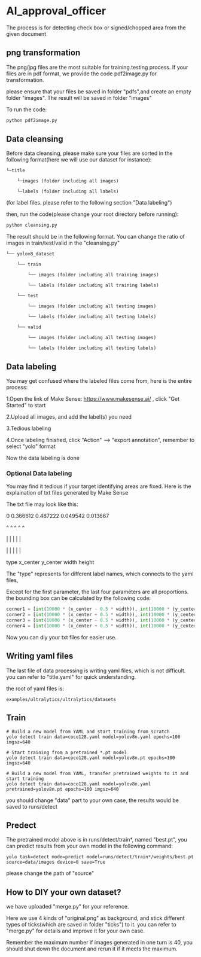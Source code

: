 # AI_approval_officer

The process is for detecting check box or signed/chopped area from the given document

## png transformation

The png/jpg files are the most suitable for training.testing process. If your files are in pdf format, we provide the code pdf2image.py for transformation.

please ensure that your files be saved in folder "pdfs",and create an empty folder "images". The result will be saved in folder "images"

To run the code:
```python
python pdf2image.py
```
## Data cleansing

Before data cleansing, please make sure your files are sorted in the following format(here we will use our dataset for instance):
```
└─title

	└─images (folder including all images)
 
	└─labels (folder including all labels)
```
(for label files. please refer to the following section "Data labeling")

then, run the code(please change your root directory before running):
```python
python cleansing.py
```

The result should be in the following format. You can change the ratio of images in train/test/valid in the "cleansing.py"
```
└── yolov8_dataset

	└── train
 
		└── images (folder including all training images)
  
		└── labels (folder including all training labels)
  
	└── test
 
		└── images (folder including all testing images)
  
		└── labels (folder including all testing labels)
  
	└── valid
 
		└── images (folder including all testing images)
  
		└── labels (folder including all testing labels)
```
## Data labeling

You may get confused where the labeled files come from, here is the entire process:

1.Open the link of Make Sense: https://www.makesense.ai/ , click "Get Started" to start

2.Upload all images, and add the label(s) you need

3.Tedious labeling

4.Once labeling finished, click "Action" --> "export annotation", remember to select "yolo" format

Now the data labeling is done

### Optional Data labeling

You may find it tedious if your target identifying areas are fixed. Here is the explaination of txt files generated by Make Sense

The txt file may look like this:

0 0.366612 0.487222 0.049542 0.013667

^     ^        ^        ^        ^

|     |        |        |        |

|     |        |        |        |

type  x_center y_center width    height

The "type" represents for different label names, which connects to the yaml files,

Except for the first parameter, the last four parameters are all proportions. the bounding box can be calculated by the following code:

```python
corner1 = [int(10000 * (x_center - 0.5 * width)), int(10000 * (y_center - 0.5 * height))]
corner2 = [int(10000 * (x_center + 0.5 * width)), int(10000 * (y_center - 0.5 * height))]
corner3 = [int(10000 * (x_center - 0.5 * width)), int(10000 * (y_center + 0.5 * height))]
corner4 = [int(10000 * (x_center + 0.5 * width)), int(10000 * (y_center + 0.5 * height))]
```

Now you can diy your txt files for easier use.

## Writing yaml files

The last file of data processing is writing yaml files, which is not difficult. you can refer to "title.yaml" for quick understanding.

the root of yaml files is:

```
examples/ultralytics/ultralytics/datasets
```

## Train

```
# Build a new model from YAML and start training from scratch
yolo detect train data=coco128.yaml model=yolov8n.yaml epochs=100 imgsz=640

# Start training from a pretrained *.pt model
yolo detect train data=coco128.yaml model=yolov8n.pt epochs=100 imgsz=640

# Build a new model from YAML, transfer pretrained weights to it and start training
yolo detect train data=coco128.yaml model=yolov8n.yaml pretrained=yolov8n.pt epochs=100 imgsz=640

```

you should change "data" part to your own case, the results would be saved to runs/detect

## Predect
The pretrained model above is in runs/detect/train*, named "best.pt", you can predict results from your own model in the following command:

```
yolo task=detect mode=predict model=runs/detect/train*/weights/best.pt source=data/images device=0 save=True
```

please change the path of "source"

## How to DIY your own dataset?
we have uploaded "merge.py" for your reference.

Here we use 4 kinds of "original.png" as background, and stick different types of ticks(which are saved in folder "ticks") to it. you can refer to "merge.py" for details and improve it for your own case.

Remember the maximum number if images generated in one turn is 40, you should shut down the document and rerun it if it meets the maximum.
